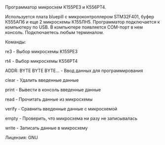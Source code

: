 Программатор микросхем К155РЕ3 и К556РТ4.

Используется плата bluepill с микроконтроллером STM32F401, буфер К555АП6 и еще 2 микросхемы К155ЛН5.
Программатор подключается к компьютеру по USB.
В компьютере появляется COM-порт в нем консоль.
Подключаетесь любым терминалом.

Команды:

re3                     - Выбор микросхемы К155РЕ3

rt4                     - Выбор микросхемы К556РТ4

ADDR: BYTE BYTE BYTE... - Ввод данных для программирования

clear                   - Удалить введенные данные

print                   - Вывести в консоль введенные данные

read                    - Прочитать данные из микросхемы

verify                  - Сравнить введенные данные с микросхемой

empty                   - Проверить, что микросхема ни разу не записывалась

write                   - Записать данные в микросхему

Лицензия: GNU
